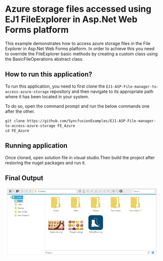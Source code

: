 # Azure storage files accessed using EJ1 FileExplorer in Asp.Net Web Forms platform

This example demonstrates how to access azure storage files in the File Explorer in Asp.Net Web Forms platform. In order to achieve this you need to override the FileExplorer basic methods by creating a custom class using the BasicFileOperations abstract class.

## How to run this application?

To run this application, you need to first clone the `EJ1-ASP-File-manager-to-access-azure-storage` repository and then navigate to its appropriate path where it has been located in your system.

To do so, open the command prompt and run the below commands one after the other.

```
git clone https://github.com/SyncfusionExamples/EJ1-ASP-File-manager-to-access-azure-storage FE_Azure
cd FE_Azure
```

## Running application

Once cloned, open solution file in visual studio.Then build the project after restoring the nuget packages and run it.

## Final Output

![Access azure storage files in FileExplorer](Azure_FE.png "FileExplorer with azure storage")